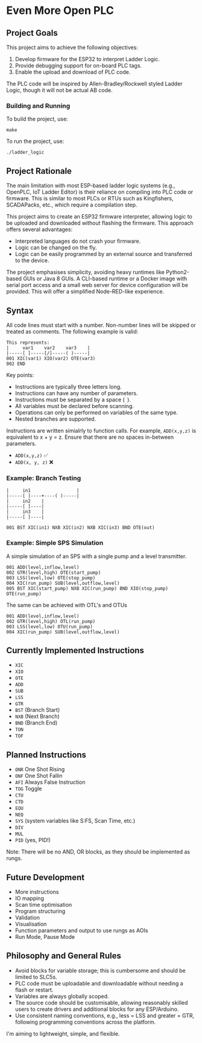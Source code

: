 # Even More Open PLC

## Project Goals

This project aims to achieve the following objectives:

1. Develop firmware for the ESP32 to interpret Ladder Logic.
2. Provide debugging support for on-board PLC tags.
3. Enable the upload and download of PLC code.

The PLC code will be inspired by Allen-Bradley/Rockwell styled Ladder Logic, though it will not be actual AB code.

### Building and Running

To build the project, use:
```
make
```

To run the project, use:
```
./ladder_logic
```

## Project Rationale

The main limitation with most ESP-based ladder logic systems (e.g., OpenPLC, IoT Ladder Editor) is their reliance on compiling into PLC code or firmware. This is similar to most PLCs or RTUs such as Kingfishers, SCADAPacks, etc., which require a compilation step.

This project aims to create an ESP32 firmware interpreter, allowing logic to be uploaded and downloaded without flashing the firmware. This approach offers several advantages:

- Interpreted languages do not crash your firmware.
- Logic can be changed on the fly.
- Logic can be easily programmed by an external source and transferred to the device.

The project emphasises simplicity, avoiding heavy runtimes like Python2-based GUIs or Java 8 GUIs. A CLI-based runtime or a Docker image with serial port access and a small web server for device configuration will be provided. This will offer a simplified Node-RED-like experience.

## Syntax

All code lines must start with a number. Non-number lines will be skipped or treated as comments. The following example is valid:

```
This represents:
|     var1    var2    var3    |
|-----[ ]-----[/]-----( )-----|
001 XIC(var1) XIO(var2) OTE(var3)
002 END
```

Key points:
- Instructions are typically three letters long.
- Instructions can have any number of parameters.
- Instructions must be separated by a space (` `).
- All variables must be declared before scanning.
- Operations can only be performed on variables of the same type.
- Nested branches are supported.

Instructions are written simialrly to function calls. For example, `ADD(x,y,z)` is equivalent to x + y = z. Ensure that there are no spaces in-between parameters.
- `ADD(x,y,z)` ✅
- `ADD(x, y, z)` ❌

### Example: Branch Testing

```
|     in1                 |
|-----[ ]----+----( )-----|
|     in2    |
|-----[ ]----|
|     in3    |
|-----[ ]----|

001 BST XIC(in1) NXB XIC(in2) NXB XIC(in3) BND OTE(out)
```

### Example: Simple SPS Simulation

A simple simulation of an SPS with a single pump and a level transmitter.

```
001 ADD(level,inflow,level)
002 GTR(level,high) OTE(start_pump)
003 LSS(level,low) OTE(stop_pump)
004 XIC(run_pump) SUB(level,outflow,level)
005 BST XIC(start_pump) NXB XIC(run_pump) BND XIO(stop_pump) OTE(run_pump)
```

The same can be achieved with OTL's and OTUs

```
001 ADD(level,inflow,level)
002 GTR(level,high) OTL(run_pump)
003 LSS(level,low) OTU(run_pump)
004 XIC(run_pump) SUB(level,outflow,level)
```

## Currently Implemented Instructions

- `XIC`
- `XIO`
- `OTE`
- `ADD`
- `SUB`
- `LSS`
- `GTR`
- `BST` (Branch Start)
- `NXB` (Next Branch)
- `BND` (Branch End)
- `TON`
- `TOF`

## Planned Instructions

- `ONR` One Shot Rising
- `ONF` One Shot Fallin
- `AFI` Always False Instruction
- `TOG` Toggle
- `CTU`
- `CTD`
- `EQU`
- `NEQ`
- `SYS` (system variables like S:FS, Scan Time, etc.)
- `DIV`
- `MUL`
- `PID` (yes, PID!)

Note: There will be no AND, OR blocks, as they should be implemented as rungs.

## Future Development

- More instructions
- IO mapping
- Scan time optimisation
- Program structuring
- Validation
- Visualisation
- Function parameters and output to use rungs as AOIs
- Run Mode, Pause Mode

## Philosophy and General Rules

- Avoid blocks for variable storage; this is cumbersome and should be limited to SLC5s.
- PLC code must be uploadable and downloadable without needing a flash or restart.
- Variables are always globally scoped.
- The source code should be customisable, allowing reasonably skilled users to create drivers and additional blocks for any ESP/Arduino.
- Use consistent naming conventions, e.g., less = LSS and greater = GTR, following programming conventions across the platform.

I'm aiming to lightweight, simple, and flexible.